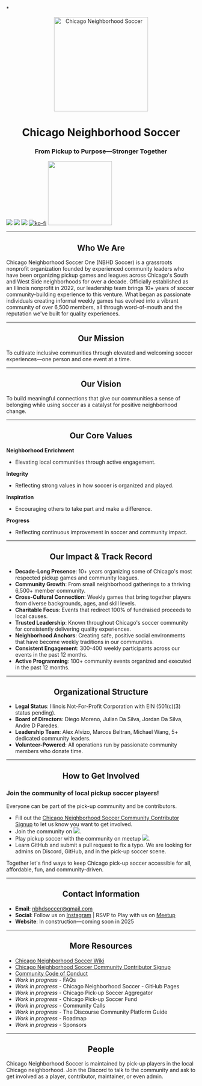 *<p align="center">
  <img src='https://user-images.githubusercontent.com/34843515/216865721-d7bddb15-5bac-4fd3-a8ab-7660f310f4f9.jpg' width='250px' alt="Chicago Neighborhood Soccer"/>                                                                                                                             
</p>
<h1 align="center"> Chicago Neighborhood Soccer </h1>
<h3 align="center">From Pickup to Purpose—Stronger Together</h3>

[<img src="https://img.shields.io/badge/Instagram-E4405F?style=for-the-badge&logo=instagram&logoColor=white">](https://www.instagram.com/nbhdsoccer/?hl=en) [<img src="https://img.shields.io/badge/YouTube-FF0000?style=for-the-badge&logo=youtube&logoColor=white">](https://www.youtube.com/@chicagoneighborhoodsoccer4644) [<img src="https://img.shields.io/badge/Discord-5865F2?style=for-the-badge&logo=discord&logoColor=white">](https://discord.com/invite/rhfCzz3Gfj) [![ko-fi](https://ko-fi.com/img/githubbutton_sm.svg)](https://ko-fi.com/S6S1IIQEH) [<img src="https://img.shields.io/badge/RSVP%20to%20Play-MEETUP-blue" width=170px>](https://www.meetup.com/nbhdsoccer) 

---

<h2 align="center"> Who We Are </h2>

Chicago Neighborhood Soccer One (NBHD Soccer) is a grassroots nonprofit organization founded by experienced community leaders who have been organizing pickup games and leagues across Chicago's South and West Side neighborhoods for over a decade. Officially established as an Illinois nonprofit in 2022, our leadership team brings 10+ years of soccer community-building experience to this venture. What began as passionate individuals creating informal weekly games has evolved into a vibrant community of over 6,500 members, all through word-of-mouth and the reputation we've built for quality experiences.

---

<h2 align="center"> Our Mission </h2>

To cultivate inclusive communities through elevated and welcoming soccer experiences—one person and one event at a time.

---

<h2 align="center"> Our Vision </h2>

To build meaningful connections that give our communities a sense of belonging while using soccer as a catalyst for positive neighborhood change.

---

<h2 align="center"> Our Core Values </h2>

**Neighborhood Enrichment**  
- Elevating local communities through active engagement.

**Integrity**  
- Reflecting strong values in how soccer is organized and played.

**Inspiration**  
- Encouraging others to take part and make a difference.

**Progress**  
- Reflecting continuous improvement in soccer and community impact.

---

<h2 align="center"> Our Impact & Track Record </h2>

- **Decade-Long Presence**: 10+ years organizing some of Chicago's most respected pickup games and community leagues.  
- **Community Growth**: From small neighborhood gatherings to a thriving 6,500+ member community.  
- **Cross-Cultural Connection**: Weekly games that bring together players from diverse backgrounds, ages, and skill levels.  
- **Charitable Focus**: Events that redirect 100% of fundraised proceeds to local causes.  
- **Trusted Leadership**: Known throughout Chicago's soccer community for consistently delivering quality experiences.  
- **Neighborhood Anchors**: Creating safe, positive social environments that have become weekly traditions in our communities.  
- **Consistent Engagement**: 300-400 weekly participants across our events in the past 12 months.  
- **Active Programming**: 100+ community events organized and executed in the past 12 months.  

---

<h2 align="center"> Organizational Structure </h2>

- **Legal Status**: Illinois Not-For-Profit Corporation with EIN (501(c)(3) status pending).  
- **Board of Directors**: Diego Moreno, Julian Da Silva, Jordan Da Silva, Andre D Paredes.  
- **Leadership Team**: Alex Alvizo, Marcos Beltran, Michael Wang, 5+ dedicated community leaders.  
- **Volunteer-Powered**: All operations run by passionate community members who donate time.  

---

<h2 align="center"> How to Get Involved </h2>

### Join the community of local pickup soccer players!

Everyone can be part of the pick-up community and be contributors.  
- Fill out the [Chicago Neighborhood Soccer Community Contributor Signup](https://docs.google.com/forms/d/18c6h3QUnWgfAu97f5767hQNEqfUNeE8Fwv5MiS8mGdk/viewform?edit_requested=true) to let us know you want to get involved.  
- Join the community on [<img src="https://img.shields.io/badge/Discord-5865F2?style=for-the-badge&logo=discord&logoColor=white">](https://discord.com/invite/rhfCzz3Gfj).  
- Play pickup soccer with the community on meetup [<img src="https://img.shields.io/badge/RSVP%20to%20Play-MEETUP-blue">](https://www.meetup.com/nbhdsoccer).  
- Learn GitHub and submit a pull request to fix a typo. We are looking for admins on Discord, GitHub, and in the pick-up soccer scene.  

Together let's find ways to keep Chicago pick-up soccer accessible for all, affordable, fun, and community-driven.

---

<h2 align="center"> Contact Information </h2>

- **Email**: nbhdsoccer@gmail.com  
- **Social**: Follow us on [Instagram](https://www.instagram.com/nbhdsoccer/?hl=en) | RSVP to Play with us on [Meetup](https://www.meetup.com/nbhdsoccer)  
- **Website**: In construction—coming soon in 2025  

---

<h2 align="center"> More Resources </h2>

- [Chicago Neighborhood Soccer Wiki](https://github.com/OpenFutbol/chicago-neighborhood-soccer/wiki)  
- [Chicago Neighborhood Soccer Community Contributor Signup](https://docs.google.com/forms/d/18c6h3QUnWgfAu97f5767hQNEqfUNeE8Fwv5MiS8mGdk/viewform?edit_requested=true)  
- [Community Code of Conduct](https://github.com/OpenFutbol/chicago-neighborhood-soccer/blob/main/CODE_OF_CONDUCT.md)  
- *Work in progress* - FAQs  
- *Work in progress* - Chicago Neighborhood Soccer - GitHub Pages  
- *Work in progress* - Chicago Pick-up Soccer Aggregator  
- *Work in progress* - Chicago Pick-up Soccer Fund  
- *Work in progress* - Community Calls  
- *Work in progress* - The Discourse Community Platform Guide  
- *Work in progress* - Roadmap  
- *Work in progress* - Sponsors  

---

<h2 align="center"> People </h2>

Chicago Neighborhood Soccer is maintained by pick-up players in the local Chicago neighborhood. Join the Discord to talk to the community and ask to get involved as a player, contributor, maintainer, or even admin.